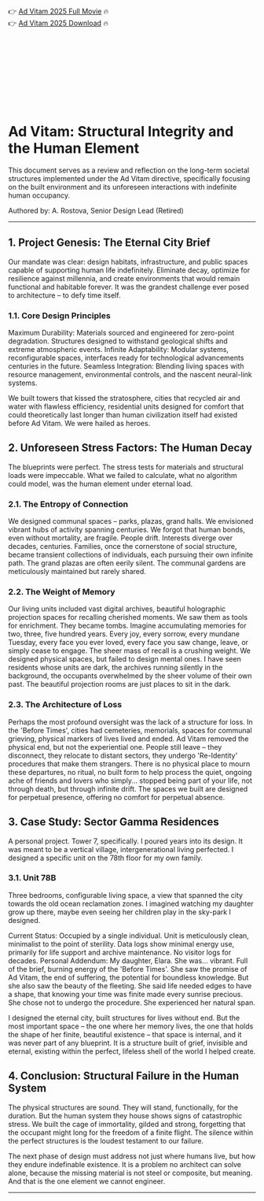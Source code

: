 

<br><br><br><br>


👉 <a href="https://Andy-acencharre1987.github.io/goxwnihxpw/">Ad Vitam 2025 Full Movie</a> 🔥
<br>
👉 <a href="https://Andy-acencharre1987.github.io/goxwnihxpw/">Ad Vitam 2025 Download</a> 🔥


<br><br><br><br><br><br><br><br>



# Ad Vitam: Structural Integrity and the Human Element

This document serves as a review and reflection on the long-term societal structures implemented under the Ad Vitam directive, specifically focusing on the built environment and its unforeseen interactions with indefinite human occupancy.

Authored by: A. Rostova, Senior Design Lead (Retired)

---

## 1. Project Genesis: The Eternal City Brief

Our mandate was clear: design habitats, infrastructure, and public spaces capable of supporting human life indefinitely. Eliminate decay, optimize for resilience against millennia, and create environments that would remain functional and habitable forever. It was the grandest challenge ever posed to architecture – to defy time itself.

### 1.1. Core Design Principles

   Maximum Durability: Materials sourced and engineered for zero-point degradation. Structures designed to withstand geological shifts and extreme atmospheric events.
   Infinite Adaptability: Modular systems, reconfigurable spaces, interfaces ready for technological advancements centuries in the future.
   Seamless Integration: Blending living spaces with resource management, environmental controls, and the nascent neural-link systems.

We built towers that kissed the stratosphere, cities that recycled air and water with flawless efficiency, residential units designed for comfort that could theoretically last longer than human civilization itself had existed before Ad Vitam. We were hailed as heroes.

## 2. Unforeseen Stress Factors: The Human Decay

The blueprints were perfect. The stress tests for materials and structural loads were impeccable. What we failed to calculate, what no algorithm could model, was the human element under eternal load.

### 2.1. The Entropy of Connection

We designed communal spaces – parks, plazas, grand halls. We envisioned vibrant hubs of activity spanning centuries. We forgot that human bonds, even without mortality, are fragile. People drift. Interests diverge over decades, centuries. Families, once the cornerstone of social structure, became transient collections of individuals, each pursuing their own infinite path. The grand plazas are often eerily silent. The communal gardens are meticulously maintained but rarely shared.

### 2.2. The Weight of Memory

Our living units included vast digital archives, beautiful holographic projection spaces for recalling cherished moments. We saw them as tools for enrichment. They became tombs. Imagine accumulating memories for two, three, five hundred years. Every joy, every sorrow, every mundane Tuesday, every face you ever loved, every face you saw change, leave, or simply cease to engage. The sheer mass of recall is a crushing weight. We designed physical spaces, but failed to design mental ones. I have seen residents whose units are dark, the archives running silently in the background, the occupants overwhelmed by the sheer volume of their own past. The beautiful projection rooms are just places to sit in the dark.

### 2.3. The Architecture of Loss

Perhaps the most profound oversight was the lack of a structure for loss. In the 'Before Times', cities had cemeteries, memorials, spaces for communal grieving, physical markers of lives lived and ended. Ad Vitam removed the physical end, but not the experiential one. People still leave – they disconnect, they relocate to distant sectors, they undergo 'Re-Identity' procedures that make them strangers. There is no physical place to mourn these departures, no ritual, no built form to help process the quiet, ongoing ache of friends and lovers who simply... stopped being part of your life, not through death, but through infinite drift. The spaces we built are designed for perpetual presence, offering no comfort for perpetual absence.

## 3. Case Study: Sector Gamma Residences

A personal project. Tower 7, specifically. I poured years into its design. It was meant to be a vertical village, intergenerational living perfected. I designed a specific unit on the 78th floor for my own family.

### 3.1. Unit 78B

Three bedrooms, configurable living space, a view that spanned the city towards the old ocean reclamation zones. I imagined watching my daughter grow up there, maybe even seeing her children play in the sky-park I designed.

   Current Status: Occupied by a single individual. Unit is meticulously clean, minimalist to the point of sterility. Data logs show minimal energy use, primarily for life support and archive maintenance. No visitor logs for decades.
   Personal Addendum: My daughter, Elara. She was... vibrant. Full of the brief, burning energy of the 'Before Times'. She saw the promise of Ad Vitam, the end of suffering, the potential for boundless knowledge. But she also saw the beauty of the fleeting. She said life needed edges to have a shape, that knowing your time was finite made every sunrise precious. She chose not to undergo the procedure. She experienced her natural span.

I designed the eternal city, built structures for lives without end. But the most important space – the one where her memory lives, the one that holds the shape of her finite, beautiful existence – that space is internal, and it was never part of any blueprint. It is a structure built of grief, invisible and eternal, existing within the perfect, lifeless shell of the world I helped create.

## 4. Conclusion: Structural Failure in the Human System

The physical structures are sound. They will stand, functionally, for the duration. But the human system they house shows signs of catastrophic stress. We built the cage of immortality, gilded and strong, forgetting that the occupant might long for the freedom of a finite flight. The silence within the perfect structures is the loudest testament to our failure.

The next phase of design must address not just where humans live, but how they endure indefinable existence. It is a problem no architect can solve alone, because the missing material is not steel or composite, but meaning. And that is the one element we cannot engineer.

---


